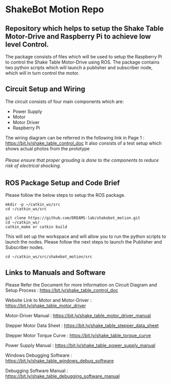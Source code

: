 # ShakeBot Motion Repo
## Repository which helps to setup the Shake Table Motor-Drive and Raspberry Pi to achieve low level Control.

The package consists of files which will be used to setup the Raspberry Pi to control the Shake Table Motor-Drive using ROS. The package contains two python scripts which will launch a publisher and subscriber node, which will in turn control the motor. 

## Circuit Setup and Wiring 

The circuit consists of four main components which are: 
- Power Supply
- Motor
- Motor Driver 
- Raspberry Pi

The wiring diagram can be referred in the following link in Page 1 : https://bit.ly/shake_table_control_doc
It also consists of a test setup which shows actual photos from the prototype

###### Please ensure that proper grouding is done to the components to reduce risk of electrical shocking. 

## ROS Package Setup and Code Brief

Please follow the below steps to setup the ROS package. 

```
mkdir -p ~/catkin_ws/src
cd ~/catkin_ws/src

git clone https://github.com/DREAMS-lab/shakebot_motion.git
cd ~/catkin_ws/
catkin_make or catkin build
```
This will set up the workspace and will allow you to run the python scripts to launch the nodes. 
Please follow the next steps to launch the Publisher and Subscriber nodes. 

```
cd ~/catkin_ws/src/shakebot_motion/src

```

## Links to Manuals and Software

Please Refer the Document for more Information on Circuit Diagram and Setup Process : https://bit.ly/shake_table_control_doc

Website Link to Motor and Motor-Driver : https://bit.ly/shake_table_motor_driver

Motor-Driver Manual : https://bit.ly/shake_table_motor_driver_manual

Stepper Motor Data Sheet : https://bit.ly/shake_table_stepper_data_sheet

Stepper Motor Torque Curve : https://bit.ly/shake_table_torque_curve

Power Supply Manual : https://bit.ly/shake_table_power_supply_manual

Windows Debugging Software : https://bit.ly/shake_table_windows_debug_software

Debugging Software Manual : https://bit.ly/shake_table_debugging_software_manual
